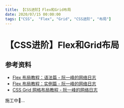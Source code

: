 ```yaml
---
title: 【CSS进阶】Flex和Grid布局
date: 2020/07/15 00:00:00
tags: ["CSS",  "Flex", "Grid", "CSS进阶", "布局"]
---
```


# 【CSS进阶】Flex和Grid布局

<ClientOnly>
  <display-bar :displayData="$frontmatter"></display-bar>
</ClientOnly>

## 参考资料

* [Flex 布局教程：语法篇 - 阮一峰的网络日志](http://www.ruanyifeng.com/blog/2015/07/flex-grammar.html)
* [Flex 布局教程：实例篇 - 阮一峰的网络日志](http://www.ruanyifeng.com/blog/2015/07/flex-examples.html)
* [CSS Grid 网格布局教程 - 阮一峰的网络日志](http://www.ruanyifeng.com/blog/2019/03/grid-layout-tutorial.html)

施工中🚧...

